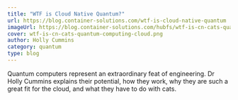 ```yaml
---
title: "WTF is Cloud Native Quantum?"
url: https://blog.container-solutions.com/wtf-is-cloud-native-quantum
imageUrl: https://blog.container-solutions.com/hubfs/wtf-is-cn-cats-quantum-computing-cloud.png#keepProtocol
cover: wtf-is-cn-cats-quantum-computing-cloud.png
author: Holly Cummins
category: quantum
type: blog
---
```


Quantum computers represent an extraordinary feat of engineering. Dr Holly Cummins explains their potential, how they work, why they are such a great fit for the cloud, and what they have to do with cats.